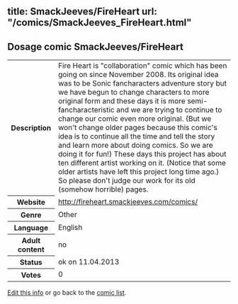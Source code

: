 title: SmackJeeves/FireHeart
url: "/comics/SmackJeeves_FireHeart.html"
---
Dosage comic SmackJeeves/FireHeart
-----------------------------------------

<table class="comicinfo">
<tr>
<th>Description</th><td>Fire Heart is &quot;collaboration&quot; comic which has been going on since November 2008. Its original idea was to be Sonic fancharacters adventure story but we have begun to change characters to more original form and these days it is more semi-fancharacteristic and we are trying to continue to change our comic even more original. (But we won't change older pages because this comic's idea is to continue all the time and tell the story and learn more about doing comics. So we are doing it for fun!) These days this project has about ten different artist working on it. (Notice that some older artists have left this project long time ago.) So please don't judge our work for its old (somehow horrible) pages.</td>
</tr>
<tr>
<th>Website</th><td><a href="http://fireheart.smackjeeves.com/comics/">http://fireheart.smackjeeves.com/comics/</a></td>
</tr>
<tr>
<th>Genre</th><td>Other</td>
</tr>
<tr>
<th>Language</th><td>English</td>
</tr>
<tr>
<th>Adult content</th><td>no</td>
</tr>
<tr>
<th>Status</th><td>ok on 11.04.2013</td>
</tr>
<tr>
<th>Votes</th><td>0</div></td>
</tr>
</table>

[Edit this info](/comics/SmackJeeves_FireHeart_edit.html) or go back to the [comic list](../comic-index.html).
